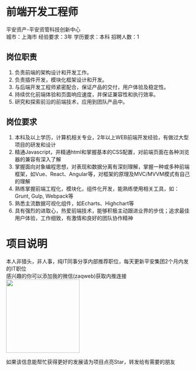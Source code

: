# 前端开发工程师
平安资产-平安资管科技创新中心  
城市：上海市 经验要求：3年 学历要求：本科  招聘人数：1

## 岗位职责
1.	负责前端的架构设计和开发工作。   
2.	负责插件开发，模块化框架设计和开发。   
3.	与后端开发工程师紧密配合，保证产品的交付，用户体验及稳定性。   
4.	持续优化前端体验和页面响应速度，并保证兼容性和执行效率。   
5.	研究和探索前沿的前端技术，应用到团队产品中。

## 岗位要求
1.	本科及以上学历，计算机相关专业，2年以上WEB前端开发经验，有做过大型项目的研发和设计   
2.	精通Javascript，并精通html和掌握基本的CSS配置，对前端页面在各种浏览器的兼容有深入了解   
3.	掌握面向对象编程思想，对表现和数据分离有深刻理解，掌握一种或多种前端框架，如Vue、React、Angular等，对框架的原理及MVC/MVVM模式有自己的理解   
4.	熟练掌握前端工程化，模块化，组件化开发，能熟练使用相关工具，如：Grunt, Gulp, Webpack等   
5.	熟悉主流数据可视化组件，如Echarts、Highchart等   
6.	具有强烈的进取心，热爱前端技术，能够积极主动跟进业界的步伐；追求最佳用户体验，工作细致，有激情和良好的团队协作精神

# 项目说明

本人非猎头，非人事，纯IT同事分享内部推荐职位，每天更新平安集团2个月内发的IT职位  
感兴趣的你可以添加我的微信(zaqweb)获取内推连接  
<img src="https://github.com/zaqweb/PA-IT-JOBS/blob/master/WechatICode.jpeg"  height="200" width="200">

如果该信息能帮忙获得更好的发展请为项目点亮Star，转发给有需要的朋友




